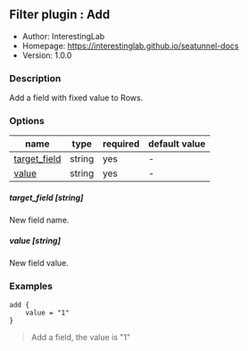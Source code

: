 ## Filter plugin : Add

* Author: InterestingLab
* Homepage: https://interestinglab.github.io/seatunnel-docs
* Version: 1.0.0

### Description

Add a field with fixed value to Rows.

### Options

| name | type | required | default value |
| --- | --- | --- | --- |
| [target_field](#target_field-string) | string | yes | - |
| [value](#value-string) | string | yes | - |

##### target_field [string]

New field name.

##### value [string]

New field value.

### Examples

```
add {
    value = "1"
}
```

> Add a field, the value is "1"
